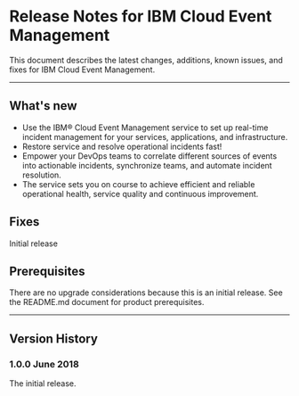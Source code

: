 # Release Notes for IBM Cloud Event Management

This document describes the latest changes, additions, known issues, and fixes for IBM Cloud Event Management.
___
## What's new
* Use the IBM® Cloud Event Management service to set up real-time incident management for your services, applications, and infrastructure.
* Restore service and resolve operational incidents fast!
* Empower your DevOps teams to correlate different sources of events into actionable incidents, synchronize teams, and automate incident resolution.
* The service sets you on course to achieve efficient and reliable operational health, service quality and continuous improvement.

## Fixes
Initial release
## Prerequisites
There are no upgrade considerations because this is an initial release.
See the README.md document for product prerequisites.

___
## Version History
### 1.0.0 June 2018
The initial release.
